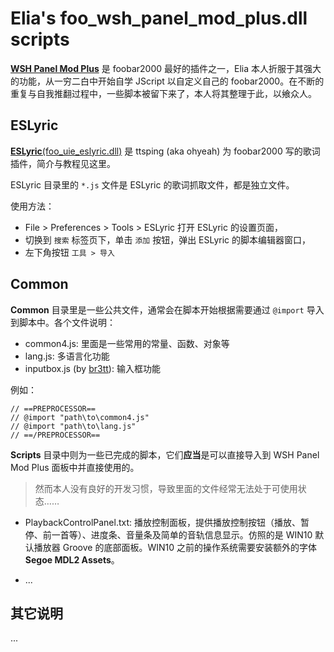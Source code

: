 # Elia's foo_wsh_panel_mod_plus.dll scripts


**[WSH Panel Mod Plus]()** 是 foobar2000 最好的插件之一，Elia 本人折服于其强大的功能，从一穷二白中开始自学 JScript 以自定义自己的 foobar2000。在不断的重复与自我推翻过程中，一些脚本被留下来了，本人将其整理于此，以飨众人。


## ESLyric

[**ESLyric**(foo_uie_eslyric.dll)]() 是 ttsping (aka ohyeah) 为 foobar2000 写的歌词插件，简介与教程见这里。

ESLyric 目录里的 `*.js` 文件是 ESLyric 的歌词抓取文件，都是独立文件。

使用方法：

- File > Preferences > Tools > ESLyric 打开 ESLyric 的设置页面，
- 切换到 `搜索` 标签页下，单击 `添加` 按钮，弹出 ESLyric 的脚本编辑器窗口，
- 左下角按钮 `工具 > 导入`



## Common

**Common** 目录里是一些公共文件，通常会在脚本开始根据需要通过 `@import` 导入到脚本中。各个文件说明：

- common4.js: 里面是一些常用的常量、函数、对象等
- lang.js: 多语言化功能
- inputbox.js (by [br3tt]()): 输入框功能

例如：

```
// ==PREPROCESSOR==
// @import "path\to\common4.js"
// @import "path\to\lang.js"
// ==/PREPROCESSOR==
```

**Scripts** 目录中则为一些已完成的脚本，它们**应当**是可以直接导入到 WSH Panel Mod Plus 面板中并直接使用的。

> 然而本人没有良好的开发习惯，导致里面的文件经常无法处于可使用状态……

- PlaybackControlPanel.txt: 播放控制面板，提供播放控制按钮（播放、暂停、前一首等）、进度条、音量条及简单的音轨信息显示。仿照的是 WIN10 默认播放器 Groove 的底部面板。WIN10 之前的操作系统需要安装额外的字体 **Segoe MDL2 Assets**。

- ...



## 其它说明

...


